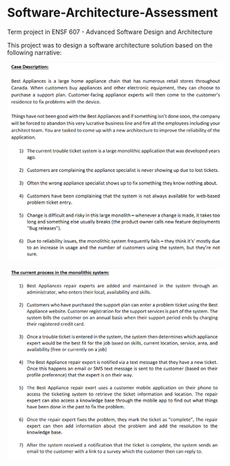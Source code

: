 # Software-Architecture-Assessment
Term project in ENSF 607 - Advanced Software Design and Architecture

This project was to design a software architecture solution based on the following narrative:

![Figure 1: Provided Case Description](Provided%20Case%20Description.png)

![Figure 2: Provided Current Monolithic Process](Provided%20Current%20Monolithic%20Process.png)
